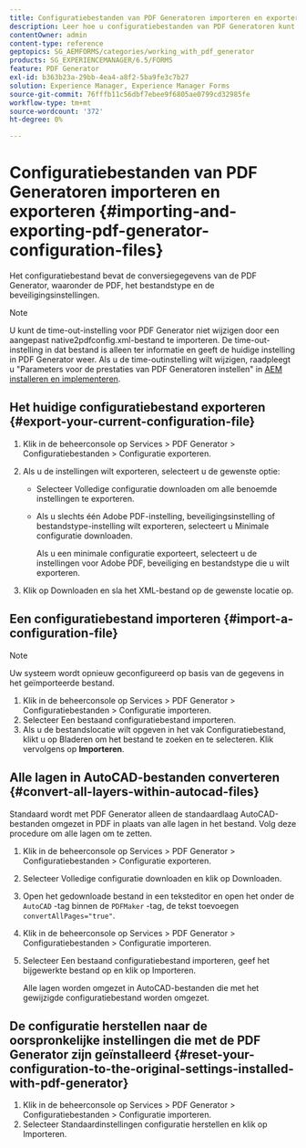 ```yaml
---
title: Configuratiebestanden van PDF Generatoren importeren en exporteren
description: Leer hoe u configuratiebestanden van PDF Generatoren kunt importeren en exporteren.
contentOwner: admin
content-type: reference
geptopics: SG_AEMFORMS/categories/working_with_pdf_generator
products: SG_EXPERIENCEMANAGER/6.5/FORMS
feature: PDF Generator
exl-id: b363b23a-29bb-4ea4-a8f2-5ba9fe3c7b27
solution: Experience Manager, Experience Manager Forms
source-git-commit: 76fffb11c56dbf7ebee9f6805ae0799cd32985fe
workflow-type: tm+mt
source-wordcount: '372'
ht-degree: 0%

---
```


# Configuratiebestanden van PDF Generatoren importeren en exporteren {#importing-and-exporting-pdf-generator-configuration-files}

Het configuratiebestand bevat de conversiegegevens van de PDF Generator, waaronder de PDF, het bestandstype en de beveiligingsinstellingen.

>[!NOTE]
>
>U kunt de time-out-instelling voor PDF Generator niet wijzigen door een aangepast native2pdfconfig.xml-bestand te importeren. De time-out-instelling in dat bestand is alleen ter informatie en geeft de huidige instelling in PDF Generator weer. Als u de time-outinstelling wilt wijzigen, raadpleegt u &quot;Parameters voor de prestaties van PDF Generatoren instellen&quot; in [AEM installeren en implementeren](https://www.adobe.com/go/learn_aemforms_installJBoss_63).

## Het huidige configuratiebestand exporteren {#export-your-current-configuration-file}

1. Klik in de beheerconsole op Services > PDF Generator > Configuratiebestanden > Configuratie exporteren.
1. Als u de instellingen wilt exporteren, selecteert u de gewenste optie:

   * Selecteer Volledige configuratie downloaden om alle benoemde instellingen te exporteren.
   * Als u slechts één Adobe PDF-instelling, beveiligingsinstelling of bestandstype-instelling wilt exporteren, selecteert u Minimale configuratie downloaden.

     Als u een minimale configuratie exporteert, selecteert u de instellingen voor Adobe PDF, beveiliging en bestandstype die u wilt exporteren.

1. Klik op Downloaden en sla het XML-bestand op de gewenste locatie op.

## Een configuratiebestand importeren {#import-a-configuration-file}

>[!NOTE]
>
>Uw systeem wordt opnieuw geconfigureerd op basis van de gegevens in het geïmporteerde bestand.

1. Klik in de beheerconsole op Services > PDF Generator > Configuratiebestanden > Configuratie importeren.
1. Selecteer Een bestaand configuratiebestand importeren.
1. Als u de bestandslocatie wilt opgeven in het vak Configuratiebestand, klikt u op Bladeren om het bestand te zoeken en te selecteren. Klik vervolgens op **Importeren**.

## Alle lagen in AutoCAD-bestanden converteren {#convert-all-layers-within-autocad-files}

Standaard wordt met PDF Generator alleen de standaardlaag AutoCAD-bestanden omgezet in PDF in plaats van alle lagen in het bestand. Volg deze procedure om alle lagen om te zetten.

1. Klik in de beheerconsole op Services > PDF Generator > Configuratiebestanden > Configuratie exporteren.
1. Selecteer Volledige configuratie downloaden en klik op Downloaden.
1. Open het gedownloade bestand in een teksteditor en open het onder de `AutoCAD` -tag binnen de `PDFMaker` -tag, de tekst toevoegen `convertAllPages="true"`.
1. Klik in de beheerconsole op Services > PDF Generator > Configuratiebestanden > Configuratie importeren.
1. Selecteer Een bestaand configuratiebestand importeren, geef het bijgewerkte bestand op en klik op Importeren.

   Alle lagen worden omgezet in AutoCAD-bestanden die met het gewijzigde configuratiebestand worden omgezet.

## De configuratie herstellen naar de oorspronkelijke instellingen die met de PDF Generator zijn geïnstalleerd {#reset-your-configuration-to-the-original-settings-installed-with-pdf-generator}

1. Klik in de beheerconsole op Services > PDF Generator > Configuratiebestanden > Configuratie importeren.
1. Selecteer Standaardinstellingen configuratie herstellen en klik op Importeren.
